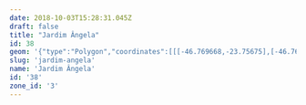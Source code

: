 ```yaml
---
date: 2018-10-03T15:28:31.045Z
draft: false
title: "Jardim Ângela"
id: 38
geom: '{"type":"Polygon","coordinates":[[[-46.769668,-23.75675],[-46.767076,-23.75427],[-46.766125,-23.752846],[-46.766316,-23.747126],[-46.765565,-23.742462],[-46.76335,-23.738187],[-46.761208,-23.737665],[-46.757392,-23.738671],[-46.754089,-23.739286],[-46.747761,-23.742132],[-46.743862,-23.743302],[-46.739855,-23.743342],[-46.735279,-23.741814],[-46.732299,-23.739472],[-46.730554,-23.737409],[-46.729392,-23.734674],[-46.728938,-23.730671],[-46.729321,-23.725971],[-46.735792,-23.725332],[-46.739629,-23.723289],[-46.742172,-23.72074],[-46.744535,-23.716708],[-46.74748,-23.714081],[-46.749019,-23.711402],[-46.748751,-23.708699],[-46.748179,-23.706976],[-46.748219,-23.706883],[-46.747935,-23.706044],[-46.748935,-23.705803],[-46.750326,-23.705306],[-46.750389,-23.705432],[-46.75126,-23.705027],[-46.750391,-23.70316],[-46.749502,-23.70101],[-46.750172,-23.701011],[-46.752807,-23.700429],[-46.753377,-23.700148],[-46.755135,-23.699566],[-46.755677,-23.699238],[-46.755965,-23.698883],[-46.756427,-23.697851],[-46.756527,-23.697271],[-46.756455,-23.696893],[-46.756097,-23.696027],[-46.755884,-23.695059],[-46.755657,-23.694395],[-46.753643,-23.692613],[-46.752024,-23.691456],[-46.751871,-23.691257],[-46.751621,-23.690574],[-46.751659,-23.690232],[-46.751792,-23.689883],[-46.752358,-23.688984],[-46.75246,-23.688563],[-46.752686,-23.688095],[-46.75315,-23.687366],[-46.753629,-23.686812],[-46.753683,-23.686665],[-46.753135,-23.685964],[-46.752602,-23.685466],[-46.752108,-23.685083],[-46.751263,-23.684684],[-46.750911,-23.684285],[-46.749361,-23.682829],[-46.748978,-23.681831],[-46.748945,-23.681444],[-46.749241,-23.680954],[-46.749508,-23.680271],[-46.750296,-23.679662],[-46.750419,-23.679364],[-46.750345,-23.67865],[-46.749836,-23.677952],[-46.749542,-23.676384],[-46.750006,-23.675985],[-46.751365,-23.675778],[-46.753692,-23.675714],[-46.756162,-23.675192],[-46.756505,-23.675356],[-46.757102,-23.67549],[-46.758729,-23.675693],[-46.75894,-23.674443],[-46.759721,-23.672706],[-46.759828,-23.671623],[-46.759911,-23.67135],[-46.760205,-23.670905],[-46.760464,-23.670641],[-46.761208,-23.670138],[-46.761637,-23.669919],[-46.761987,-23.669821],[-46.76214,-23.669831],[-46.762149,-23.670145],[-46.76265,-23.671891],[-46.762586,-23.672309],[-46.762802,-23.672825],[-46.763364,-23.673384],[-46.764159,-23.675075],[-46.764348,-23.674932],[-46.767607,-23.679357],[-46.768403,-23.680943],[-46.76844,-23.681281],[-46.768597,-23.681444],[-46.769382,-23.681415],[-46.769382,-23.680887],[-46.769501,-23.680756],[-46.769959,-23.680626],[-46.770165,-23.68046],[-46.770309,-23.679777],[-46.770539,-23.679434],[-46.772601,-23.678239],[-46.77372,-23.677442],[-46.773941,-23.677113],[-46.773943,-23.676865],[-46.774034,-23.676866],[-46.773988,-23.676103],[-46.774097,-23.675991],[-46.775207,-23.676308],[-46.776039,-23.677202],[-46.776601,-23.678274],[-46.776601,-23.678572],[-46.776371,-23.678917],[-46.776298,-23.679248],[-46.77653,-23.679897],[-46.778901,-23.68417],[-46.781041,-23.688204],[-46.781908,-23.688193],[-46.784771,-23.688732],[-46.784928,-23.688432],[-46.784781,-23.687857],[-46.784847,-23.687752],[-46.78686,-23.686697],[-46.789035,-23.685752],[-46.7892,-23.685466],[-46.789372,-23.685553],[-46.789743,-23.685938],[-46.78985,-23.686336],[-46.790069,-23.686344],[-46.790358,-23.685613],[-46.79046,-23.685082],[-46.790617,-23.685085],[-46.791079,-23.685823],[-46.790649,-23.686967],[-46.790368,-23.688015],[-46.790345,-23.688496],[-46.790248,-23.688767],[-46.789419,-23.689907],[-46.789487,-23.690418],[-46.789845,-23.69086],[-46.789781,-23.690941],[-46.791066,-23.69265],[-46.791064,-23.692907],[-46.790695,-23.693789],[-46.790642,-23.694055],[-46.791632,-23.693864],[-46.79164,-23.693928],[-46.791195,-23.694311],[-46.791264,-23.694481],[-46.791391,-23.694501],[-46.791954,-23.694324],[-46.792546,-23.694346],[-46.793524,-23.693857],[-46.793635,-23.693893],[-46.793993,-23.69459],[-46.79471,-23.694219],[-46.794928,-23.695177],[-46.795083,-23.69546],[-46.795327,-23.695567],[-46.795869,-23.695411],[-46.796087,-23.695449],[-46.796475,-23.695748],[-46.797023,-23.696457],[-46.797289,-23.696695],[-46.79835,-23.69665],[-46.798929,-23.696358],[-46.799345,-23.696285],[-46.799933,-23.696252],[-46.800418,-23.696401],[-46.800731,-23.696959],[-46.801412,-23.697109],[-46.801416,-23.69805],[-46.801587,-23.698554],[-46.801239,-23.698921],[-46.800712,-23.698562],[-46.799548,-23.699129],[-46.799434,-23.699117],[-46.798981,-23.699315],[-46.798147,-23.699428],[-46.797546,-23.699699],[-46.794608,-23.700378],[-46.794181,-23.700572],[-46.792752,-23.700965],[-46.792336,-23.701176],[-46.791897,-23.70165],[-46.791952,-23.701835],[-46.791935,-23.703157],[-46.791736,-23.703666],[-46.791751,-23.704026],[-46.791624,-23.704339],[-46.79165,-23.704806],[-46.791364,-23.704836],[-46.791411,-23.705035],[-46.791746,-23.705334],[-46.792168,-23.706198],[-46.792238,-23.706588],[-46.792175,-23.706979],[-46.792417,-23.707273],[-46.792569,-23.707899],[-46.792575,-23.708506],[-46.792464,-23.70876],[-46.792593,-23.709041],[-46.792532,-23.709276],[-46.792894,-23.709425],[-46.792882,-23.709849],[-46.793053,-23.710146],[-46.792959,-23.710387],[-46.793013,-23.71063],[-46.792561,-23.710964],[-46.792636,-23.711054],[-46.792802,-23.71109],[-46.792801,-23.711329],[-46.792892,-23.711457],[-46.792754,-23.711591],[-46.792744,-23.711738],[-46.792976,-23.712143],[-46.792903,-23.712267],[-46.793028,-23.713152],[-46.79325,-23.713161],[-46.793335,-23.713261],[-46.793339,-23.713334],[-46.793248,-23.713412],[-46.793258,-23.713601],[-46.793691,-23.713596],[-46.79367,-23.713772],[-46.794135,-23.713926],[-46.794187,-23.714256],[-46.7944,-23.71448],[-46.794383,-23.714545],[-46.794581,-23.714646],[-46.794757,-23.714951],[-46.795523,-23.715477],[-46.795761,-23.715547],[-46.796763,-23.715479],[-46.796883,-23.715357],[-46.796985,-23.715045],[-46.797097,-23.714972],[-46.797234,-23.715069],[-46.797299,-23.715437],[-46.797611,-23.715838],[-46.797782,-23.716814],[-46.797738,-23.716979],[-46.797866,-23.717205],[-46.797784,-23.717881],[-46.797804,-23.718837],[-46.7977,-23.719313],[-46.798068,-23.720178],[-46.798011,-23.720335],[-46.797495,-23.720863],[-46.797302,-23.721216],[-46.798046,-23.72261],[-46.798766,-23.723267],[-46.798512,-23.723727],[-46.798281,-23.723947],[-46.798423,-23.725549],[-46.798026,-23.726494],[-46.797962,-23.727387],[-46.797568,-23.728009],[-46.798204,-23.729866],[-46.798358,-23.730694],[-46.798569,-23.731129],[-46.798375,-23.731297],[-46.79785,-23.732185],[-46.797583,-23.73279],[-46.797324,-23.733725],[-46.797094,-23.734173],[-46.796916,-23.734384],[-46.796242,-23.734737],[-46.796001,-23.735786],[-46.796517,-23.7363],[-46.79574,-23.736644],[-46.795856,-23.736842],[-46.796073,-23.738293],[-46.795957,-23.738784],[-46.794698,-23.739571],[-46.79403,-23.739898],[-46.793736,-23.739872],[-46.793226,-23.739533],[-46.793066,-23.739467],[-46.792976,-23.739511],[-46.793154,-23.739747],[-46.793373,-23.74027],[-46.792456,-23.740861],[-46.792155,-23.740981],[-46.792546,-23.741262],[-46.7919,-23.741743],[-46.792101,-23.741972],[-46.79195,-23.742116],[-46.792276,-23.742598],[-46.790894,-23.742984],[-46.79106,-23.743684],[-46.790992,-23.743729],[-46.790734,-23.743689],[-46.790178,-23.744084],[-46.789875,-23.744413],[-46.789492,-23.745065],[-46.789379,-23.745499],[-46.78939,-23.745766],[-46.789179,-23.745847],[-46.788787,-23.745843],[-46.788479,-23.745908],[-46.787729,-23.746381],[-46.787506,-23.747016],[-46.787796,-23.747352],[-46.787258,-23.747521],[-46.786858,-23.747509],[-46.785916,-23.747806],[-46.786002,-23.748111],[-46.785419,-23.747935],[-46.784995,-23.748041],[-46.784669,-23.748024],[-46.783209,-23.748777],[-46.782596,-23.749781],[-46.782134,-23.750294],[-46.782057,-23.751346],[-46.781777,-23.751723],[-46.781484,-23.75157],[-46.780065,-23.749387],[-46.779685,-23.749796],[-46.779525,-23.749873],[-46.778846,-23.749993],[-46.77815,-23.750591],[-46.777861,-23.750639],[-46.777043,-23.750602],[-46.776566,-23.751654],[-46.776613,-23.752259],[-46.776497,-23.752548],[-46.777213,-23.753393],[-46.777404,-23.754295],[-46.777313,-23.754356],[-46.776731,-23.754585],[-46.776285,-23.754544],[-46.776175,-23.75471],[-46.775952,-23.75478],[-46.774345,-23.754246],[-46.773985,-23.754503],[-46.773766,-23.754585],[-46.773056,-23.754593],[-46.772923,-23.754422],[-46.772698,-23.754422],[-46.772403,-23.754749],[-46.772102,-23.754776],[-46.77202,-23.754755],[-46.772052,-23.754593],[-46.77195,-23.75445],[-46.771566,-23.75425],[-46.771007,-23.754107],[-46.770656,-23.754146],[-46.770442,-23.754087],[-46.770184,-23.753862],[-46.769771,-23.753669],[-46.769573,-23.753259],[-46.769668,-23.75675]]]}'
slug: 'jardim-angela'
name: 'Jardim Ângela'
id: '38'
zone_id: '3'
---
```

		